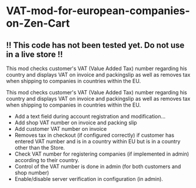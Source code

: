 # VAT-mod-for-european-companies-on-Zen-Cart

<h2>!! This code has not been tested yet. Do not use in a live store !!</h2>This mod checks customer's VAT (Value Added Tax) number regarding his country and displays VAT on invoice and packingslip as well as removes tax when shipping to companies in countries within the EU.

This mod checks customer's VAT (Value Added Tax) number regarding his country and displays VAT on invoice and packingslip as well as removes tax when shipping to companies in countries within the EU.
- Add a text field during account registration and modification...
- Add shop VAT number on invoice and packing slip
- Add customer VAT number on invoice
- Removes tax in checkout (if configured correctly) if customer has entered VAT number and is in a country within EU but is in a country other than the Store.
- Check VAT number for registering companies (if implemented in admin) according to their country.
- Control of the VAT number is done in admin (for both customers and shop number)
- Enable/disable server verification in configuration (in admin). 
